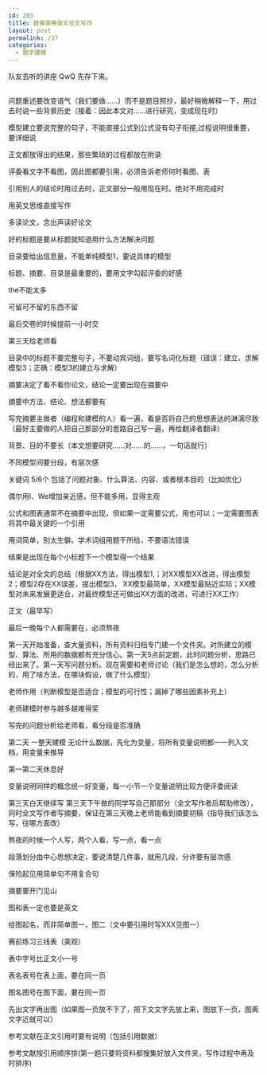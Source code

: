 ```yaml
---
id: 283
title: 数模美赛英文论文写作
layout: post
permalink: /37
categories:
  - 数学建模
---
```

队友去听的讲座 QwQ 先存下来。

## 

问题重述要改变语气（我们要做……）而不是题目照抄，最好稍微解释一下，用过去时说一些背景历史（接着：因此本文对……进行研究，变成现在时）
  
模型建立要说完整的句子，不能直接公式到公式没有句子衔接,过程说明很重要，要详细说
  
正文都放得出的结果，那些繁琐的过程都放在附录
  
评委看文字不看图，因此图都要引用，必须告诉老师何时看图、表
  
引用别人的结论时用过去时，正文部分一般用现在时。绝对不用完成时
  
用英文思维直接写作
  
多读论文，念出声读好论文
  
好的标题是要从标题就知道用什么方法解决问题
  
目录要给出信息量，不能单纯模型1，要说具体的模型
  
标题、摘要、目录是最重要的，要用文字勾起评委的好感
  
the不能太多
  
可留可不留的东西不留
  
最后交卷的时候提前一小时交
  
第三天给老师看
  
目录中的标题不要完整句子，不要动宾词组，要写名词化标题（错误：建立、求解模型3；正确：模型3的建立与求解）
  
摘要决定了看不看你论文，结论一定要出现在摘要中
  
摘要中方法、结论、想法都要有

写完摘要主做者（编程和建模的人）看一遍，看是否将自己的思想表达的淋漓尽致（最好主要做的人把自己那部分的思路自己写一遍，再给翻译者翻译）
  
背景、目的不要长（本文想要研究……对……的……，一句话就行）
  
不同模型间要分段，有层次感
  
关键词 5/6个 包括了问题对象、什么算法、内容、或者根本目的（比如优化）
  
偶尔用I、We增加亲近感，但不能多用，显得主观

公式和图表通常不在摘要中出现，但如果一定需要公式，用也可以；一定需要图表将其中最关键的一个引用
  
用词简单，别太生僻。学术词组用题干所给，不要语法错误

结果是出现在每个小标题下一个模型得一个结果
  
结论是对全文的总结（根据XX方法，得出模型1,；对XX模型XX改进，得出模型2；模型2存在XX误差，提出模型3， XX模型最简单，XX模型最贴近实际；XX模型对未来发展更适合，对最终模型还可做出XX方面的改进，可进行XX工作）

正文（最早写）
  
最后一晚每个人都需要在，必须熬夜
  
第一天开始准备，查大量资料，所有资料归档专门建一个文件夹。对所建立的模型、算法、所用的数据都有充分信心。第一天5点前定题，此时问题分析，思路已经出来了。第一天写问题分析。现在需要和老师讨论（我们是怎么想的，怎么分析的，用了啥方法，在哪块假设，做了什么模型）
  
老师作用（判断模型是否适合；模型的可行性；漏掉了哪些因素补充上）
  
老师建模时参与越多越难得奖
  
写完的问题分析给老师看，看分段是否准确
  
第二天 一整天建模 无论什么数据，先化为变量，将所有变量说明都一一列入文档，用变量来推导
  
第一第二天休息好
  
变量说明同样的概念统一好变量，每一小节一个变量说明比较方便评委阅读

第三天白天继续写 第三天下午做的同学写自己那部分（全文写作者后帮助修改），同时全文写作者写摘要，保证在第三天晚上老师能看到摘要初稿（指导我们该怎么写，往哪方面改）

熬夜的时候一个人写，两个人看，写一点，看一点

段落划分由中心思想决定，要说清楚几件事，就用几段，分许要有层次感

保险起见用简单句不用复合句
  
摘要要开门见山

图和表一定也要是英文
  
给图起名，而非简单图一，图二（文中要引用时写XXX见图一）
  
赛前练习三线表（美观）
  
表中字号比正文小一号
  
表名表号在表上面，要在同一页
  
图名图号在图下面，要在同一页
  
先出文字再出图（如果图一页放不下了，把下文文字先放上来，图放下一页，图离文字近就可以）
  
参考文献在正文引用时要有说明（包括引用数据）
  
参考文献按引用顺序排(第一题只要将资料都搜集好放入文件夹，写作过程中再及时排序)